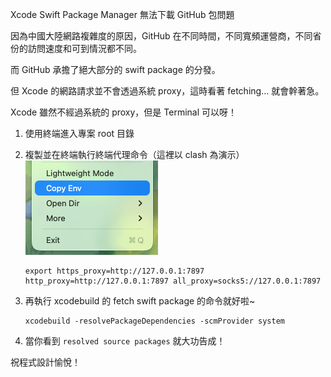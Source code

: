 Xcode Swift Package Manager 無法下載 GitHub 包問題

因為中國大陸網路複雜度的原因，GitHub 在不同時間，不同寬頻運營商，不同省份的訪問速度和可到情況都不同。

而 GitHub 承擔了絕大部分的 swift package 的分發。

但 Xcode 的網路請求並不會透過系統 proxy，這時看著 fetching... 就會幹著急。

Xcode 雖然不經過系統的 proxy，但是 Terminal 可以呀！

1. 使用終端進入專案 root 目錄

2. 複製並在終端執行終端代理命令（這裡以 clash 為演示）
   <img width="212" alt="Bildschirmfoto 2025-09-18 um 18.10.29" src="Bildschirmfoto 2025-09-18 um 18.10.29.png">

   ``` shell
   export https_proxy=http://127.0.0.1:7897 http_proxy=http://127.0.0.1:7897 all_proxy=socks5://127.0.0.1:7897
   ```

3. 再執行 xcodebuild 的 fetch swift package 的命令就好啦~

   ``` shell
   xcodebuild -resolvePackageDependencies -scmProvider system
   ```

4. 當你看到 `resolved source packages` 就大功告成！

祝程式設計愉悅！